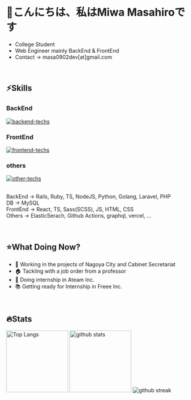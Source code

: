 <h1>👋こんにちは、私はMiwa Masahiroです</h1>
<ul>
  <li>College Student</li>
  <li>Web Engineer mainly BackEnd & FrontEnd</li>
  <li>Contact → masa0902dev[at]gmail.com</li>
</ul>
<br>


<section>
  <h1>⚡️Skills</h1>

  <div>
    <h3>BackEnd</h3>
    <a href="https://skillicons.dev">
      <img alt="backend-techs" src="https://skillicons.dev/icons?theme=light&perline=7&i=rails,ruby,ts,nodejs,py,go,laravel,php,mysql">
    </a>  
    <h3>FrontEnd</h3>
    <a href="https://skillicons.dev">
      <img alt="frontend-techs" src="https://skillicons.dev/icons?theme=light&perline=7&i=react,ts,sass,js,html,css">
    </a>
    <h3>others</h3>
    <a href="https://skillicons.dev">
      <img alt="other-techs" src="https://skillicons.dev/icons?theme=light&perline=7&i=elasticsearch,githubactions,github,git,graphql,postman,linux,vercel,md,vscode,notion">
    </a>
  </div>

  <br>
  
  <div>
      <p>
        BackEnd → Rails, Ruby, TS, NodeJS, Python, Golang, Laravel, PHP<br>
        DB → MySQL<br>
        FrontEnd → React, TS, Sass(SCSS), JS, HTML, CSS<br>
        Others → ElasticSerach, Github Actions, graphql, vercel, ...<br>
      </p>
  </div>
  <br>
</section>



<section>  
  <h1>⭐️What Doing Now?</h1>
  <ul>
    <li>💼 Working in the projects of Nagoya City and Cabinet Secretariat</li>
    <li>🏠 Tackling with a job order from a professor</li>
    <li>🏢 Doing internship in Ateam Inc.</li>
    <li>📚 Getting ready for Internship in Freee Inc.</li>
  </ul>
  <br>
</section>



<section>
  <h1>🔥Stats</h1>
  
  <p align="left"> 
    <img alt="Top Langs" height="165px" src="https://github-readme-stats-ten-lilac-82.vercel.app/api/top-langs/?username=masa0902dev&layout=compact&show_icons=true&theme=onedark&count_private=true&size_weight=0.5&count_weight=0.5&hide=css,blade&title_color=FFD100&text_color=3AC0FF&border_radius=6&exclude_repo=ec-costco-resale,a-team-dev,ulucus">
    <!-- size_weight:byte count, count_weight:レポジトリが持つ割合 -->
    <!-- 除外→css:scssある, blade:phpある -->
    <!-- exclude_repo:特定のレポジトリを排除 -->
    <img alt="github stats" height="165px" src="https://github-readme-stats-ten-lilac-82.vercel.app/api?username=masa0902dev&theme=onedark&show_icons=true&count_private=true&title_color=FFD100&text_color=00AEFF&icon_color=FFD100&border_radius=6">
    <img alt="github streak" src="https://streak-stats.demolab.com/?user=masa0902dev&theme=highcontrast&card_height=160&starting_year=2023&date_format=[Y.]n.j">
  </p>

  <!-- 05/12/2024にWakaTimeをcursorに入れたので、十分な作業時間が記録されたら表示 -->
  <!--<a href="https://github.com/masa0902dev/github-readme-stats">
    <img align="center" width="800" src="https://github-readme-stats.vercel.app/api/wakatime?username=@masa0902dev&layout=compact" />
  </a>-->
</section>

